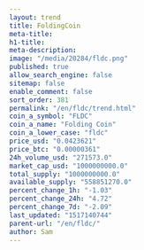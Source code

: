 ```yaml
---
layout: trend
title: FoldingCoin
meta-title: 
h1-title: 
meta-description: 
image: "/media/20284/fldc.png"
published: true
allow_search_engine: false
sitemap: false
enable_comment: false
sort_order: 381
permalink: "/en/fldc/trend.html"
coin_a_symbol: "FLDC"
coin_a_name: "Folding Coin"
coin_a_lower_case: "fldc"
price_usd: "0.0423621"
price_btc: "0.00000361"
24h_volume_usd: "271573.0"
market_cap_usd: "1000000000.0"
total_supply: "1000000000.0"
available_supply: "558851270.0"
percent_change_1h: "-1.03"
percent_change_24h: "4.72"
percent_change_7d: "-2.09"
last_updated: "1517140744"
parent-url: "/en/fldc/"
author: Sam
---
```


